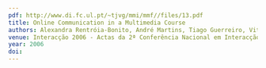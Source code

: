 ```yaml
---
pdf: http://www.di.fc.ul.pt/~tjvg/mmi/mmf//files/13.pdf
title: Online Communication in a Multimedia Course
authors: Alexandra Rentróia-Bonito, André Martins, Tiago Guerreiro, Vitor Fernandes, Joaquim Jorge
venue: Interacção 2006 - Actas da 2ª Conferência Nacional em Interacção Pessoa-Máquina. Braga, Portugal, October, 2006
year: 2006
doi: 
---
```

